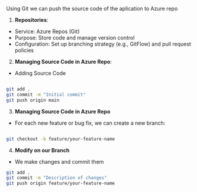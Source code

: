 Using Git we can push the source code of the aplication to Azure repo

1. **Repositories**:

- Service: Azure Repos (Git)
- Purpose: Store code and manage version control
- Configuration: Set up branching strategy (e.g., GitFlow) and pull request policies

2. **Managing Source Code in Azure Repo**:

- Adding Source Code

```bash

git add .
git commit -m "Initial commit"
git push origin main

```

3. **Managing Source Code in Azure Repo**

- For each new feature or bug fix, we can create a new branch:

```bash

git checkout -b feature/your-feature-name

```

4. **Modify on our Branch**

- We make changes and commit them

```bash
git add .
git commit -m "Description of changes"
git push origin feature/your-feature-name

```
